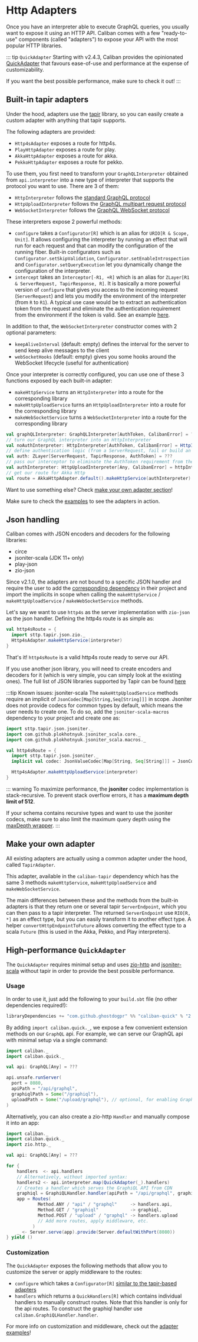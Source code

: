 # Http Adapters

Once you have an interpreter able to execute GraphQL queries, you usually want to expose it using an HTTP API.
Caliban comes with a few "ready-to-use" components (called "adapters") to expose your API with the most popular HTTP libraries.

::: tip `QuickAdapter`
Starting with v2.4.3, Caliban provides the opinionated [QuickAdapter](adapters.md#high-performance-quickadapter)
that favours ease-of-use and performance at the expense of customizability.

If you want the best possible performance, make sure to check it out!
:::

## Built-in tapir adapters
Under the hood, adapters use the [tapir](https://tapir.softwaremill.com/en/latest/) library, so you can easily create a custom adapter with anything that tapir supports.

The following adapters are provided:
- `Http4sAdapter` exposes a route for http4s.
- `PlayHttpAdapter` exposes a route for play.
- `AkkaHttpAdapter` exposes a route for akka.
- `PekkoHttpAdapter` exposes a route for pekko.

To use them, you first need to transform your `GraphQLInterpreter` obtained from `api.interpreter` into a new type of interpreter that supports the protocol you want to use.
There are 3 of them:
- `HttpInterpreter` follows the [standard GraphQL protocol](https://graphql.org/learn/serving-over-http/#http-methods-headers-and-body)
- `HttpUploadInterpreter` follows the [GraphQL multipart request protocol](https://github.com/jaydenseric/graphql-multipart-request-spec)
- `WebSocketInterpreter` follows the [GraphQL WebSocket protocol](https://github.com/enisdenjo/graphql-ws/blob/master/PROTOCOL.md)

These interpreters expose 2 powerful methods:
- `configure` takes a `Configurator[R]` which is an alias for `URIO[R & Scope, Unit]`.
  It allows configuring the interpreter by running an effect that will run for each request and that can modify the configuration of the running fiber. Built-in configurators such as `Configurator.setSkipValidation`, `Configurator.setEnableIntrospection` and `Configurator.setQueryExecution` let you dynamically change the configuration of the interpreter.
- `intercept` takes an `Interceptor[-R1, +R]` which is an alias for `ZLayer[R1 & ServerRequest, TapirResponse, R]`.
  It is basically a more powerful version of `configure` that gives you access to the incoming request (`ServerRequest`) and lets you modify the environment of the interpreter (from `R` to `R1`). A typical use case would be to extract an authentication token from the request and eliminate the authentication requirement from the environment if the token is valid. See an example [here](https://github.com/ghostdogpr/caliban/blob/series/2.x/examples/src/main/scala/example/akkahttp/AuthExampleApp.scala#L51).

In addition to that, the `WebSocketInterpreter` constructor comes with 2 optional parameters:
- `keepAliveInterval` (default: empty) defines the interval for the server to send keep alive messages to the client
- `webSocketHooks` (default: empty) gives you some hooks around the WebSocket lifecycle (useful for authentication)

Once your interpreter is correctly configured, you can use one of these 3 functions exposed by each built-in adapter:
- `makeHttpService` turns an `HttpInterpreter` into a route for the corresponding library
- `makeHttpUploadService` turns an `HttpUploadInterpreter` into a route for the corresponding library
- `makeWebSocketService` turns a `WebSocketInterpreter` into a route for the corresponding library

```scala
val graphQLInterpreter: GraphQLInterpreter[AuthToken, CalibanError] = ???
// turn our GraphQL interpreter into an HttpInterpreter
val noAuthInterpreter: HttpInterpreter[AuthToken, CalibanError] = HttpInterpreter(graphQLInterpreter)
// define authentication logic (from a ServerRequest, fail or build an AuthToken)
val auth: ZLayer[ServerRequest, TapirResponse, AuthToken] = ???
// pass our interceptor to eliminate the AuthToken requirement from the environment
val authInterpreter: HttpUploadInterpreter[Any, CalibanError] = httpInterpreter.intercept(auth)
// get our route for Akka Http
val route = AkkaHttpAdapter.default().makeHttpService(authInterpreter)
```

Want to use something else? Check [make your own adapter section](#make-your-own-adapter)!

Make sure to check the [examples](examples.md) to see the adapters in action.

## Json handling

Caliban comes with JSON encoders and decoders for the following libraries:

- circe
- jsoniter-scala (JDK 11+ only)
- play-json
- zio-json

Since v2.1.0, the adapters are not bound to a specific JSON handler and require the user to add the [corresponding dependency](README.md#interop-with-3rd-party-libraries) in their project and import the implicits in scope when calling the `makeHttpService` / `makeHttpUploadService` / `makeWebSocketService` methods.

Let's say we want to use `http4s` as the server implementation with `zio-json` as the json handler. Defining the http4s route is as simple as:

```scala
val http4sRoute = {
  import sttp.tapir.json.zio._
  Http4sAdapter.makeHttpService(interpreter)
}
```

That's it! `http4sRoute` is a valid http4s route ready to serve our API.

If you use another json library, you will need to create encoders and decoders for it (which is very simple, you can simply look at the existing ones).
The full list of JSON libraries supported by Tapir can be found [here](https://tapir.softwaremill.com/en/latest/endpoint/json.html)

:::tip Known issues: jsoniter-scala
The `makeHttpUploadService` methods require an implicit of `JsonCodec[Map[String,Seq[String]]]` in scope. Jsoniter does not provide
codecs for common types by default, which means the user needs to create one. To do so, add the `jsoniter-scala-macros` dependency to your project and create one as:

```scala
import sttp.tapir.json.jsoniter._
import com.github.plokhotnyuk.jsoniter_scala.core._
import com.github.plokhotnyuk.jsoniter_scala.macros._

val http4sRoute = {
  import sttp.tapir.json.jsoniter._
  implicit val codec: JsonValueCodec[Map[String, Seq[String]]] = JsonCodecMaker.make

  Http4sAdapter.makeHttpUploadService(interpreter)
}
```

::: warning
To maximize performance, the **jsoniter** codec implementation is stack-recursive. To prevent stack overflow errors, it has a **maximum depth limit of 512**.

If your schema contains recursive types and want to use the jsoniter codecs, make sure to also limit the maximum query depth using
the [maxDepth wrapper](middleware.md#pre-defined-wrappers).
:::

## Make your own adapter

All existing adapters are actually using a common adapter under the hood, called `TapirAdapter`.

This adapter, available in the `caliban-tapir` dependency which has the same 3 methods `makeHttpService`, `makeHttpUploadService` and `makeWebSocketService`.

The main differences between these and the methods from the built-in adapters is that they return one or several tapir `ServerEndpoint`,
which you can then pass to a tapir interpreter. The returned `ServerEndpoint` use `RIO[R, *]` as an effect type, but you can easily transform it to another effect type. A helper `convertHttpEndpointToFuture` allows converting the effect type to a scala `Future` (this is used in the Akka, Pekko, and Play interpreters).


## High-performance `QuickAdapter`

The `QuickAdapter` requires minimal setup and uses [zio-http](https://github.com/zio/zio-http)
and [jsoniter-scala](https://github.com/plokhotnyuk/jsoniter-scala) without tapir in order to provide the best possible performance.

### Usage

In order to use it, just add the following to your `build.sbt` file (no other dependencies required!):

```scala
libraryDependencies += "com.github.ghostdogpr" %% "caliban-quick" % "2.7.0"
```

By adding `import caliban.quick._`, we expose a few convenient extension methods on our `GraphQL` api.
For example, we can serve our GraphQL api with minimal setup via a single command:

```scala mdoc:compile-only
import caliban._
import caliban.quick._

val api: GraphQL[Any] = ???

api.unsafe.runServer(
  port = 8080,
  apiPath = "/api/graphql",
  graphiqlPath = Some("/graphiql"),
  uploadPath = Some("/upload/graphql"), // optional, for enabling GraphQL uploads
)
```

Alternatively, you can also create a zio-http `Handler` and manually compose it into an app:

```scala mdoc:compile-only
import caliban._
import caliban.quick._
import zio.http._

val api: GraphQL[Any] = ???

for {
    handlers  <- api.handlers
    // Alternatively, without imported syntax:
    handlers2 <- api.interpreter.map(QuickAdapter(_).handlers)
    // Creates a handler which serves the GraphiQL API from CDN
    graphiql = GraphiQLHandler.handler(apiPath = "/api/graphql", graphiqlPath = "/graphiql")
    app = Routes(
            Method.ANY / "api" / "graphql"     -> handlers.api,
            Method.GET / "graphiql"            -> graphiql,
            Method.POST / "upload" / "graphql" -> handlers.upload
            // Add more routes, apply middleware, etc.
          )
    _ <- Server.serve(app).provide(Server.defaultWithPort(8080))
} yield ()
```

### Customization

The `QuickAdapter` exposes the following methods that allow you to customize the server or apply middleware to the routes:

- `configure` which takes a `Configurator[R]` [similar to the tapir-based adapters](adapters.md#built-in-tapir-adapters)
- `handlers` which returns a `QuickHandlers[R]` which contains individual handlers to manually construct routes.
  Note that this handler is only for the api routes. To construct the graphiql handler use `caliban.GraphiQLHandler.handler`.

For more info on customization and middleware, check out the [adapter examples](https://github.com/ghostdogpr/caliban/tree/series/2.x/examples/src/main/scala/example/quick)!

